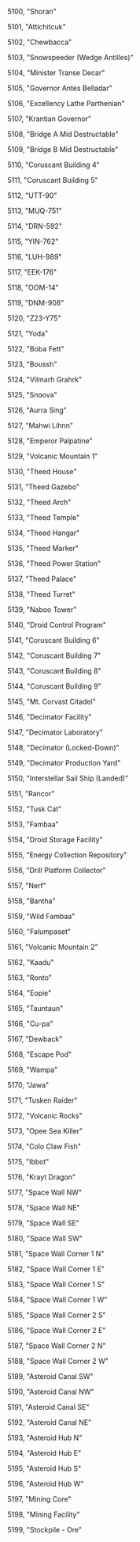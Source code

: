 ﻿5100, "Shoran"

5101, "Attichitcuk"

5102, "Chewbacca"

5103, "Snowspeeder (Wedge Antilles)"

5104, "Minister Transe Decar"

5105, "Governor Antes Belladar"

5106, "Excellency Lathe Parthenian"

5107, "Krantian Governor"

5108, "Bridge A Mid Destructable"

5109, "Bridge B Mid Destructable"

5110, "Coruscant Building  4"

5111, "Coruscant Building  5"

5112, "UTT-90"

5113, "MUQ-751"

5114, "DRN-592"

5115, "YIN-762"

5116, "LUH-989"

5117, "EEK-176"

5118, "OOM-14"

5119, "DNM-908"

5120, "Z23-Y75"

5121, "Yoda"

5122, "Boba Fett"

5123, "Boussh"

5124, "Vilmarh Grahrk"

5125, "Snoova"

5126, "Aurra Sing"

5127, "Mahwi Lihnn"

5128, "Emperor Palpatine"

5129, "Volcanic Mountain 1"

5130, "Theed House"

5131, "Theed Gazebo"

5132, "Theed Arch"

5133, "Theed Temple"

5134, "Theed Hangar"

5135, "Theed Marker"

5136, "Theed Power Station"

5137, "Theed Palace"

5138, "Theed Turret"

5139, "Naboo Tower"

5140, "Droid Control Program"

5141, "Coruscant Building  6"

5142, "Coruscant Building  7"

5143, "Coruscant Building  8"

5144, "Coruscant Building  9"

5145, "Mt. Corvast Citadel"

5146, "Decimator Facility"

5147, "Decimator Laboratory"

5148, "Decimator (Locked-Down)"

5149, "Decimator Production Yard"

5150, "Interstellar Sail Ship (Landed)"

5151, "Rancor"

5152, "Tusk Cat"

5153, "Fambaa"

5154, "Droid Storage Facility"

5155, "Energy Collection Repository"

5156, "Drill Platform Collector"

5157, "Nerf"

5158, "Bantha"

5159, "Wild Fambaa"

5160, "Falumpaset"

5161, "Volcanic Mountain 2"

5162, "Kaadu"

5163, "Ronto"

5164, "Eopie"

5165, "Tauntaun"

5166, "Cu-pa"

5167, "Dewback"

5168, "Escape Pod"

5169, "Wampa"

5170, "Jawa"

5171, "Tusken Raider"

5172, "Volcanic Rocks"

5173, "Opee Sea Killer"

5174, "Colo Claw Fish"

5175, "Ibbot"

5176, "Krayt Dragon"

5177, "Space Wall NW"

5178, "Space Wall NE"

5179, "Space Wall SE"

5180, "Space Wall SW"

5181, "Space Wall Corner 1 N"

5182, "Space Wall Corner 1 E"

5183, "Space Wall Corner 1 S"

5184, "Space Wall Corner 1 W"

5185, "Space Wall Corner 2 S"

5186, "Space Wall Corner 2 E"

5187, "Space Wall Corner 2 N"

5188, "Space Wall Corner 2 W"

5189, "Asteroid Canal SW"

5190, "Asteroid Canal NW"

5191, "Asteroid Canal SE"

5192, "Asteroid Canal NE"

5193, "Asteroid Hub N"

5194, "Asteroid Hub E"

5195, "Asteroid Hub S"

5196, "Asteroid Hub W"

5197, "Mining Core"

5198, "Mining Facility"

5199, "Stockpile - Ore"


